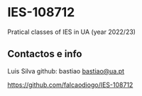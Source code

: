 # IES-108712
Pratical classes of IES in UA (year 2022/23) 

## Contactos e info
Luis Silva
github: bastiao
bastiao@ua.pt

https://github.com/falcaodiogo/IES-108712
